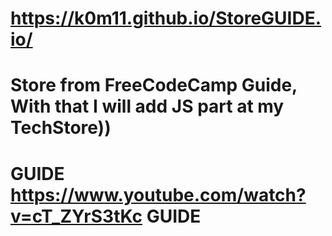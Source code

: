 # https://k0m11.github.io/StoreGUIDE.io/
# Store from FreeCodeCamp Guide, With that I will add JS part at my TechStore))
# GUIDE __https://www.youtube.com/watch?v=cT_ZYrS3tKc__ GUIDE
